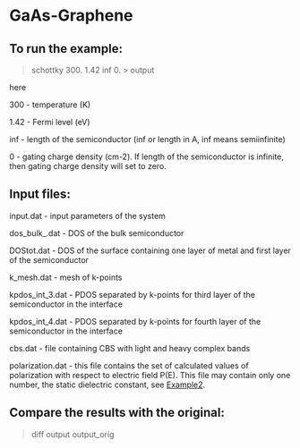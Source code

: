 # GaAs-Graphene

## To run the example:
> schottky 300. 1.42 inf 0. > output

here

300 - temperature (K)

1.42 - Fermi level (eV)

inf - length of the semiconductor (inf or length in A, inf means semiinfinite)

0 - gating charge density (cm-2). If length of the semiconductor is infinite, then gating charge density will set to zero.

## Input files:

input.dat - input parameters of the system

dos_bulk_.dat - DOS of the bulk semiconductor

DOStot.dat - DOS of the surface containing one layer of metal and first layer of the semiconductor

k_mesh.dat - mesh of k-points

kpdos_int_3.dat - PDOS separated by k-points for third layer of the semiconductor in the interface

kpdos_int_4.dat - PDOS separated by k-points for fourth layer of the semiconductor in the interface

cbs.dat - file containing CBS with light and heavy complex bands

polarization.dat - this file contains the set of calculated values of polarization with respect to electric field P(E). This file may contain only one number, the static dielectric constant, see [Example2](https://github.com/Dmitry-Skachkov/SB/tree/main/Examples/Example2).   

## Compare the results with the original:
> diff output output_orig

